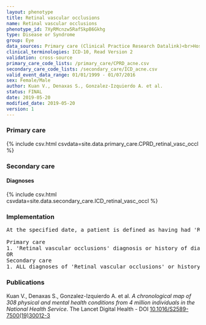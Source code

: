 ```yaml
---
layout: phenotype
title: Retinal vascular occlusions
name: Retinal vascular occlusions
phenotype_id: 7XyRMcnzw5RafSkpB6Gkhg 
type: Disease or Syndrome
group: Eye
data_sources: Primary care (Clinical Practice Research Datalink)<br>Hospitalizations (Hospital Episode Statistics) 
clinical_terminologies: ICD-10, Read Version 2 
validation: cross-source
primary_care_code_lists: /primary_care/CPRD_acne.csv
secondary_care_code_lists: /secondary_care/ICD_acne.csv
valid_event_data_range: 01/01/1999 - 01/07/2016
sex: Female/Male
author: Kuan V., Denaxas S., Gonzalez-Izquierdo A. et al.
status: FINAL
date: 2019-05-20
modified_date: 2019-05-20
version: 1
---
```

### Primary care 
{% include csv.html csvdata=site.data.primary_care.CPRD_retinal_vasc_occl %}
### Secondary care 
#### Diagnoses 
{% include csv.html csvdata=site.data.secondary_care.ICD_retinal_vasc_occl %}
### Implementation 
<pre>At the specified date, a patient is defined as having had 'Retinal vascular occlusions' IF they meet the criteria for any of the following on or before the specified date. The earliest date on which the individual meets any of the following criteria on or before the specified date is defined as the first event date:

Primary care
1. 'Retinal vascular occlusions' diagnosis or history of diagnosis during a consultation 
OR
Secondary care
1. ALL diagnoses of 'Retinal vascular occlusions' or history of diagnosis during a hospitalization</pre> 
 
### Publications 
Kuan V., Denaxas S., Gonzalez-Izquierdo A. et al. _A chronological map of 308 physical and mental health conditions from 4 million individuals in the National Health Service_. The Lancet Digital Health - DOI <a href='https://www.thelancet.com/journals/landig/article/PIIS2589-7500(19)30012-3/fulltext'>10.1016/S2589-7500(19)30012-3</a>
